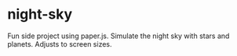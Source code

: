 # night-sky
Fun side project using paper.js. 
Simulate the night sky with stars and planets. 
Adjusts to screen sizes. 
